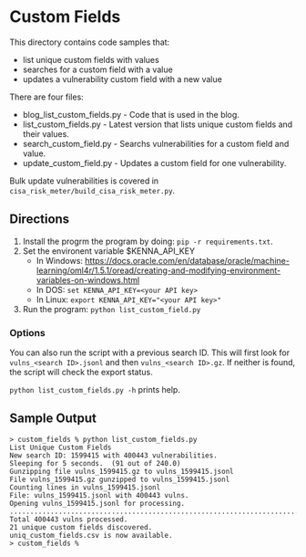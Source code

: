 # Custom Fields

This directory contains code samples that:

* list unique custom fields with values
* searches for a custom field with a value
* updates a vulnerability custom field with a new value

There are four files:

* blog_list_custom_fields.py - Code that is used in the blog.
* list_custom_fields.py - Latest version that lists unique custom fields and their values.
* search_custom_field.py - Searchs vulnerabilities for a custom field and value.
* update_custom_field.py - Updates a custom field for one vulnerability.

Bulk update vulnerabilities is covered in `cisa_risk_meter/build_cisa_risk_meter.py`.

## Directions

1. Install the progrm the program by doing: `pip -r requirements.txt`.
1. Set the environent variable $KENNA_API_KEY
   * In Windows: https://docs.oracle.com/en/database/oracle/machine-learning/oml4r/1.5.1/oread/creating-and-modifying-environment-variables-on-windows.html
   * In DOS: `set KENNA_API_KEY=<your API key>`
   * In Linux: `export KENNA_API_KEY="<your API key>"`
1. Run the program: `python list_custom_field.py`

### Options
You can also run the script with a previous search ID. This will first look for `vulns_<search ID>.jsonl` and then `vulns_<search ID>.gz`. If neither is found, the script will check the export status.

`python list_custom_fields.py -h` prints help.

## Sample Output

```
> custom_fields % python list_custom_fields.py 
List Unique Custom Fields
New search ID: 1599415 with 400443 vulnerabilities.
Sleeping for 5 seconds.  (91 out of 240.0)
Gunzipping file vulns_1599415.gz to vulns_1599415.jsonl
File vulns_1599415.gz gunzipped to vulns_1599415.jsonl
Counting lines in vulns_1599415.jsonl
File: vulns_1599415.jsonl with 400443 vulns.
Opening vulns_1599415.jsonl for processing.
................................................................................................................................................................................................................................................................................................................................................................................................................
Total 400443 vulns processed.
21 unique custom fields discovered.
uniq_custom_fields.csv is now available.
> custom_fields %
```

